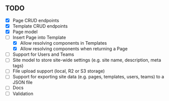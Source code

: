 ## TODO

- [X] Page CRUD endpoints
- [X] Template CRUD endpoints
- [X] Page model
- [ ] Insert Page into Template
    - [X] Allow resolving components in Templates
    - [X] Allow resolving components when returning a Page
- [ ] Support for Users and Teams
- [ ] Site model to store site-wide settings (e.g. site name, description, meta tags)
- [ ] File upload support (local, R2 or S3 storage)
- [ ] Support for exporting site data (e.g. pages, templates, users, teams) to a JSON file
- [ ] Docs
- [ ] Validation